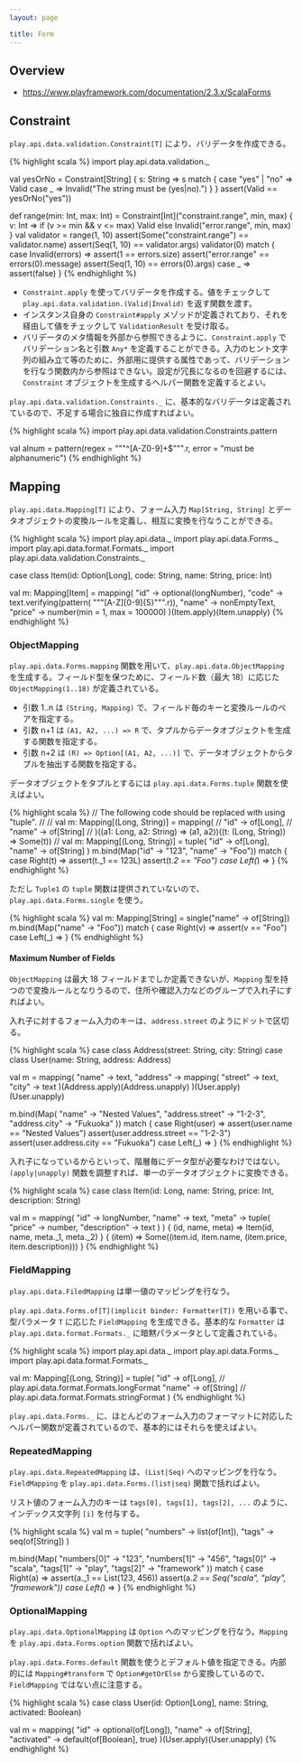 ```yaml
---
layout: page

title: Form
---
```


## Overview

* <https://www.playframework.com/documentation/2.3.x/ScalaForms>

## Constraint

`play.api.data.validation.Constraint[T]` により、バリデータを作成できる。

{% highlight scala %}
import play.api.data.validation._

val yesOrNo = Constraint[String] { s: String =>
  s match {
    case "yes" | "no" => Valid
    case _ => Invalid("The string must be (yes|no).")
  }
}
assert(Valid == yesOrNo("yes"))

def range(min: Int, max: Int) = Constraint[Int]("constraint.range", min, max) { v: Int =>
  if (v >= min && v <= max) Valid
  else Invalid("error.range", min, max)
}
val validator = range(1, 10)
assert(Some("constraint.range") == validator.name)
assert(Seq(1, 10) == validator.args)
validator(0) match {
  case Invalid(errors) =>
    assert(1 == errors.size)
    assert("error.range" == errors(0).message)
    assert(Seq(1, 10) == errors(0).args)
  case _ =>
    assert(false)
}
{% endhighlight %}

* `Constraint.apply` を使ってバリデータを作成する。値をチェックして `play.api.data.validation.(Valid|Invalid)` を返す関数を渡す。
* インスタンス自身の `Constraint#apply` メゾッドが定義されており、それを経由して値をチェックして `ValidationResult` を受け取る。
* バリデータのメタ情報を外部から参照できるように、`Constraint.apply` でバリデーション名と引数 `Any*` を定義することができる。入力のヒント文字列の組み立て等のために、外部用に提供する属性であって、バリデーションを行なう関数内から参照はできない。設定が冗長になるのを回避するには、`Constraint` オブジェクトを生成するヘルパー関数を定義するとよい。

`play.api.data.validation.Constraints._` に、基本的なバリデータは定義されているので、不足する場合に独自に作成すればよい。

{% highlight scala %}
import play.api.data.validation.Constraints.pattern

val alnum = pattern(regex = """^[A-Z0-9]+$""".r, error = "must be alphanumeric")
{% endhighlight %}

## Mapping

`play.api.data.Mapping[T]` により、フォーム入力 `Map[String, String]` とデータオブジェクトの変換ルールを定義し、相互に変換を行なうことができる。

{% highlight scala %}
import play.api.data._
import play.api.data.Forms._
import play.api.data.format.Formats._
import play.api.data.validation.Constraints._

case class Item(id: Option[Long], code: String, name: String, price: Int)

val m: Mapping[Item] = mapping(
  "id" -> optional(longNumber),
  "code" -> text.verifying(pattern( """[A-Z][0-9]{5}""".r)),
  "name" -> nonEmptyText,
  "price" -> number(min = 1, max = 100000)
)(Item.apply)(Item.unapply)
{% endhighlight %}

### ObjectMapping

`play.api.data.Forms.mapping` 関数を用いて、`play.api.data.ObjectMapping` を生成する。フィールド型を保つために、フィールド数（最大 18）に応じた `ObjectMapping(1..18)` が定義されている。

* 引数 1..n は `(String, Mapping)` で、フィールド毎のキーと変換ルールのペアを指定する。
* 引数 n+1 は `(A1, A2, ...) => R` で、タプルからデータオブジェクトを生成する関数を指定する。
* 引数 n+2 は `(R) => Option[(A1, A2, ...)]` で、データオブジェクトからタプルを抽出する関数を指定する。

データオブジェクトをタプルとするには `play.api.data.Forms.tuple` 関数を使えばよい。

{% highlight scala %}
// The following code should be replaced with using "tuple".
//
//   val m: Mapping[(Long, String)] = mapping(
//     "id" -> of[Long],
//     "name" -> of[String]
//   )((a1: Long, a2: String) => (a1, a2))((t: (Long, String)) => Some(t))
//
val m: Mapping[(Long, String)] = tuple(
  "id" -> of[Long],
  "name" -> of[String]
)
m.bind(Map("id" -> "123", "name" -> "Foo")) match {
  case Right(t) =>
    assert(t._1 == 123L)
    assert(t._2 == "Foo")
  case Left(_) =>
}
{% endhighlight %}

ただし `Tuple1` の `tuple` 関数は提供されていないので、`play.api.data.Forms.single` を使う。

{% highlight scala %}
val m: Mapping[String] = single("name" -> of[String])
m.bind(Map("name" -> "Foo")) match {
  case Right(v) => assert(v == "Foo")
  case Left(_) =>
}
{% endhighlight %}

#### Maximum Number of Fields

`ObjectMapping` は最大 18 フィールドまでしか定義できないが、`Mapping` 型を持つので変換ルールとなりうるので、住所や確認入力などのグループで入れ子にすればよい。

入れ子に対するフォーム入力のキーは、`address.street` のようにドットで区切る。

{% highlight scala %}
case class Address(street: String, city: String)
case class User(name: String, address: Address)

val m = mapping(
  "name" -> text,
  "address" -> mapping(
    "street" -> text,
    "city" -> text
  )(Address.apply)(Address.unapply)
)(User.apply)(User.unapply)

m.bind(Map(
  "name" -> "Nested Values",
  "address.street" -> "1-2-3",
  "address.city" -> "Fukuoka"
)) match {
  case Right(user) =>
    assert(user.name == "Nested Values")
    assert(user.address.street == "1-2-3")
    assert(user.address.city == "Fukuoka")
  case Left(_) =>
}
{% endhighlight %}

入れ子になっているからといって、階層毎にデータ型が必要なわけではない。`(apply|unapply)` 関数を調整すれば、単一のデータオブジェクトに変換できる。

{% highlight scala %}
case class Item(id: Long, name: String, price: Int, description: String)

val m = mapping(
  "id" -> longNumber,
  "name" -> text,
  "meta" -> tuple(
    "price" -> number,
    "description" -> text
  )
) { (id, name, meta) =>
  Item(id, name, meta._1, meta._2)
} { (item) =>
  Some((item.id, item.name, (item.price, item.description)))
}
{% endhighlight %}

### FieldMapping

`play.api.data.FiledMapping` は単一値のマッピングを行なう。

`play.api.data.Forms.of[T](implicit binder: Formatter[T])` を用いる事で、型パラメータ `T` に応じた `FieldMapping` を生成できる。基本的な `Formatter` は `play.api.data.format.Formats._` に暗黙パラメータとして定義されている。

{% highlight scala %}
import play.api.data._
import play.api.data.Forms._
import play.api.data.format.Formats._

val m: Mapping[(Long, String)] = tuple(
  "id" -> of[Long],    // play.api.data.format.Formats.longFormat
  "name" -> of[String] // play.api.data.format.Formats.stringFormat
)
{% endhighlight %}

`play.api.data.Forms._` に、ほとんどのフォーム入力のフォーマットに対応したヘルパー関数が定義されているので、基本的にはそれらを使えばよい。

### RepeatedMapping

`play.api.data.RepeatedMapping` は、`(List|Seq)` へのマッピングを行なう。`FieldMapping` を `play.api.data.Forms.(list|seq)` 関数で括ればよい。

リスト値のフォーム入力のキーは `tags[0], tags[1], tags[2], ...` のように、インデックス文字列 `[i]` を付与する。

{% highlight scala %}
val m = tuple(
  "numbers" -> list(of[Int]),
  "tags" -> seq(of[String])
)

m.bind(Map(
  "numbers[0]" -> "123",
  "numbers[1]" -> "456",
  "tags[0]" -> "scala",
  "tags[1]" -> "play",
  "tags[2]" -> "framework"
)) match {
  case Right(a) =>
    assert(a._1 == List(123, 456))
    assert(a._2 == Seq("scala", "play", "framework"))
  case Left(_) =>
}
{% endhighlight %}

### OptionalMapping

`play.api.data.OptionalMapping` は `Option` へのマッピングを行なう。`Mapping` を `play.api.data.Forms.option` 関数で括ればよい。

`play.api.data.Forms.default` 関数を使うとデフォルト値を指定できる。内部的には `Mapping#transform` で `Option#getOrElse` から変換しているので、`FieldMapping` ではない点に注意する。

{% highlight scala %}
case class User(id: Option[Long], name: String, activated: Boolean)

val m = mapping(
  "id" -> optional(of[Long]),
  "name" -> of[String],
  "activated" -> default(of[Boolean], true)
)(User.apply)(User.unapply)
{% endhighlight %}

